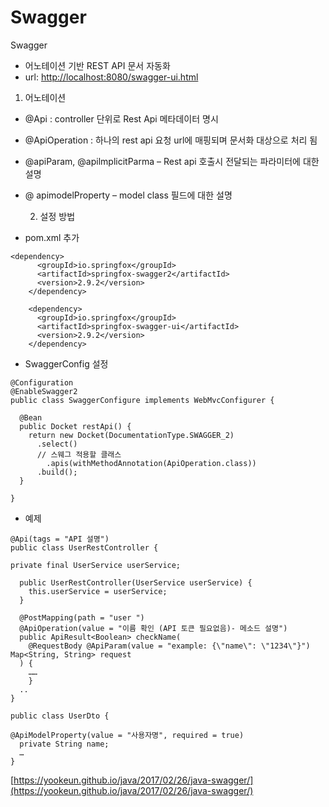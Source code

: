 # Swagger

Swagger

* 어노테이션 기반 REST API 문서 자동화
* url: [http://localhost:8080/swagger-ui.html](http://localhost:8080/swagger-ui.html)

1. 어노테이션

* @Api : controller 단위로 Rest Api 메타데이터 명시
* @ApiOperation : 하나의 rest api 요청 url에 매핑되며 문서화 대상으로 처리 됨
* @apiParam, @apilmplicitParma – Rest api 호출시 전달되는 파라미터에 대한 설명
*  @ apimodelProperty – model class 필드에 대한 설명

   2. 설정 방법

* pom.xml 추가 

```text
<dependency>
      <groupId>io.springfox</groupId>
      <artifactId>springfox-swagger2</artifactId>
      <version>2.9.2</version>
    </dependency>

    <dependency>
      <groupId>io.springfox</groupId>
      <artifactId>springfox-swagger-ui</artifactId>
      <version>2.9.2</version>
    </dependency>
```

* SwaggerConfig 설정 

```text
@Configuration
@EnableSwagger2
public class SwaggerConfigure implements WebMvcConfigurer {

  @Bean
  public Docket restApi() {
    return new Docket(DocumentationType.SWAGGER_2)
      .select()
      // 스웨그 적용할 클래스
        .apis(withMethodAnnotation(ApiOperation.class))
      .build();
  }

}
```

* 예제 

```text
@Api(tags = "API 설명")
public class UserRestController {

private final UserService userService;

  public UserRestController(UserService userService) {
    this.userService = userService;
  }

  @PostMapping(path = "user ")
  @ApiOperation(value = "이름 확인 (API 토큰 필요없음)- 메소드 설명")
  public ApiResult<Boolean> checkName(
    @RequestBody @ApiParam(value = "example: {\"name\": \"1234\"}") Map<String, String> request
  ) {
    ……
    }
  ..
}

public class UserDto {

@ApiModelProperty(value = "사용자명", required = true)
  private String name;
  …
}

```



[https://yookeun.github.io/java/2017/02/26/java-swagger/](https://yookeun.github.io/java/2017/02/26/java-swagger/)

